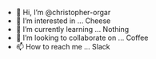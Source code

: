 - 👋 Hi, I’m @christopher-orgar
- 👀 I’m interested in ... Cheese
- 🌱 I’m currently learning ... Nothing
- 💞️ I’m looking to collaborate on ... Coffee
- 📫 How to reach me ... Slack
